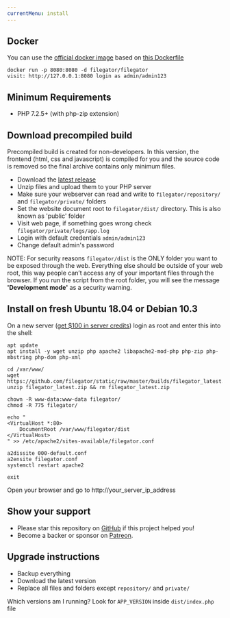 ```yaml
---
currentMenu: install
---
```


## Docker
You can use the [official docker image](https://hub.docker.com/r/filegator/filegator) based on [this Dockerfile](https://github.com/filegator/filegator/blob/master/Dockerfile)
```
docker run -p 8080:8080 -d filegator/filegator
visit: http://127.0.0.1:8080 login as admin/admin123
```

## Minimum Requirements
- PHP 7.2.5+ (with php-zip extension)

## Download precompiled build
Precompiled build is created for non-developers. In this version, the frontend (html, css and javascript) is compiled for you and the source code is removed so the final archive contains only minimum files.

- Download the [latest release](https://github.com/filegator/static/raw/master/builds/filegator_latest.zip)
- Unzip files and upload them to your PHP server
- Make sure your webserver can read and write to `filegator/repository/` and `filegator/private/` folders
- Set the website document root to `filegator/dist/` directory. This is also known as 'public' folder
- Visit web page, if something goes wrong check `filegator/private/logs/app.log`
- Login with default credentials `admin/admin123`
- Change default admin's password

NOTE: For security reasons `filegator/dist` is the ONLY folder you want to be exposed through the web. Everything else should be outside of your web root, this way people can’t access any of your important files through the browser. If you run the script from the root folder, you will see the message **'Development mode'** as a security warning.

## Install on fresh Ubuntu 18.04 or Debian 10.3
On a new server ([get $100 in server credits](https://m.do.co/c/93994ebda78d)) login as root and enter this into the shell:
```
apt update
apt install -y wget unzip php apache2 libapache2-mod-php php-zip php-mbstring php-dom php-xml

cd /var/www/
wget https://github.com/filegator/static/raw/master/builds/filegator_latest.zip
unzip filegator_latest.zip && rm filegator_latest.zip

chown -R www-data:www-data filegator/
chmod -R 775 filegator/

echo "
<VirtualHost *:80>
    DocumentRoot /var/www/filegator/dist
</VirtualHost>
" >> /etc/apache2/sites-available/filegator.conf

a2dissite 000-default.conf
a2ensite filegator.conf
systemctl restart apache2

exit
```
Open your browser and go to http://your_server_ip_address



## Show your support

- Please star this repository on [GitHub](https://github.com/filegator/filegator/stargazers) if this project helped you!
- Become a backer or sponsor on [Patreon](https://www.patreon.com/alcalbg).


## Upgrade instructions

- Backup everything
- Download the latest version
- Replace all files and folders except `repository/` and `private/`

Which versions am I running? Look for `APP_VERSION` inside `dist/index.php` file
